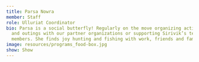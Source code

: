 ```yaml
---
title: Parsa Nowra
member: Staff
role: Ulluriat Coordinator
bio: Parsa is a social butterfly! Regularly on the move organizing activities
  and outings with our partner organizations or supporting Sirivik’s team
  members. She finds joy hunting and fishing with work, friends and family.
image: resources/programs_food-box.jpg
show: Show
---
```

